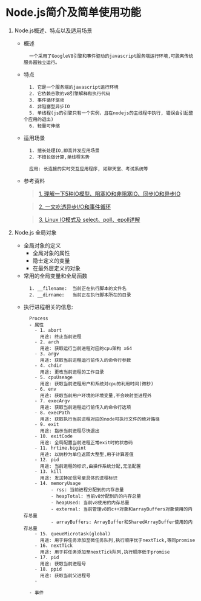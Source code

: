 # Node.js简介及简单使用功能

1. Node.js概述、特点以及适用场景
    - 概述 
      ```
        一个采用了GoogleV8引擎和事件驱动的javascript服务端运行环境,可脱离传统服务器独立运行。
      ``` 
    - 特点 
      ```
        1. 它是一个服务端的javascript运行环境
        2. 它依赖谷歌的v8引擎解释和执行代码
        3. 事件循环驱动 
        4. 非阻塞型异步IO
        5. 单线程(js的引擎只有一个实例，且在nodejs的主线程中执行, 错误会引起整个应用的退出)
        6. 轻量可伸缩
      ```
    - 适用场景 
      ```
        1. 擅长处理IO,即高并发应用场景
        2. 不擅长做计算,单线程劣势

        应用: 长连接的实时交互应用程序, 如聊天室、考试系统等
      ``` 
    - 参考资料
      > [1. 理解一下5种IO模型、阻塞IO和非阻塞IO、同步IO和异步IO](https://cloud.tencent.com/developer/article/1684951)

      > [2. 一文吃透异步I/O和事件循环](https://juejin.cn/post/7002106372200333319)

      > [3. Linux IO模式及 select、poll、epoll详解](https://segmentfault.com/a/1190000003063859)

2. Node.js 全局对象
    - 全局对象的定义
      - 全局对象的属性
      - 隐士定义的变量
      - 在最外层定义的对象
    - 常用的全局变量和全局函数
      ```
        1. __filename:  当前正在执行脚本的文件名
        2. __dirname:   当前正在执行脚本所在的目录
      ```
    - 执行进程相关的信息:
      ```
        Process
        - 属性
          - 1. abort
            用途: 终止当前进程
          - 2. arch
            用途: 获取运行当前进程对应的cpu架构 x64
          - 3. argv
            用途: 获取当前进程运行前传入的命令行参数
          - 4. chdir
            用途: 更改当前进程的工作目录
          - 5. cpuUseage
            用途: 获取当前进程用户和系统对cpu的利用时间(微秒)
          - 6. env
            用途: 获取当前用户环境的环境变量,不会映射至进程外
          - 7. execArgv
            用途: 获取当前进程运行前传入的命令行选项
          - 8. execPath
            用途: 获取执行当前进程对应的node可执行文件的绝对路径
          - 9. exit
            用途: 指示当前进程尽快退出
          - 10. exitCode
            用途: 全局配置当前进程正常exit时的状态码
          - 11. hrtime.bigint
            用途: 以纳秒为单位返回大整型,用于计算差值
          - 12. pid
            用途: 当前进程的标识,由操作系统分配,无法配置
          - 13. kill
            用途: 发送特定信号至具体的进程标识
          - 14. memoryUsage
                - rss: 当前进程分配到的内存总量
                - heapTotal: 当前v8分配到的的内存总量
                - heapUsed: 当前v8使用的内存总量
                - external: 当前管理v8的c++对象和arrayBuffers对象使用的内存总量
                - arrayBuffers: ArrayBuffer和SharedArrayBuffer使用的内存总量
          - 15. queueMicrotask(global)
            用途: 用于将任务添加至微任务队列,执行顺序优于nextTick,等同promise
          - 16. nextTick
            用途: 用于将任务添加至nextTick队列,执行顺序低于promise
          - 17. pid
            用途: 获取当前进程号
          - 18. ppid
            用途: 获取当前父进程号
          -

        - 事件
      ```
  